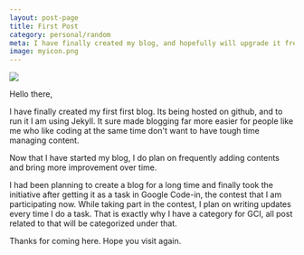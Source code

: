 ```yaml
---
layout: post-page
title: First Post
category: personal/random
meta: I have finally created my blog, and hopefully will upgrade it frequently.
image: myicon.png
---
```


<img src="{{site.baseurl}}/img/{{page.image}}"/>

Hello there,

I have finally created my first first blog. Its being hosted on github, and to run
it I am using Jekyll. It sure made blogging far more easier for people like me who like
coding at the same time don't want to have tough time managing content.

Now that I have started my blog, I do plan on frequently adding contents and bring more
improvement over time.

I had been planning to create a blog for a long time and finally took the initiative after
getting it as a task in Google Code-in, the contest that I am participating now. While taking part
in the contest, I plan on writing updates every time I do a task. That is exactly why I
have a category for GCI, all post related to that will be categorized under that.

Thanks for coming here. Hope you visit again.
